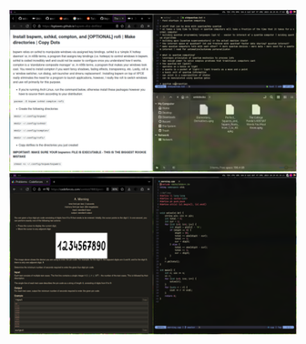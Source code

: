 ![desktop1](https://github.com/amuseee/dots/blob/t430/images/desktop1.png?raw=true)
![desktop2](https://github.com/amuseee/dots/blob/t430/images/desktop2.png?raw=true)
